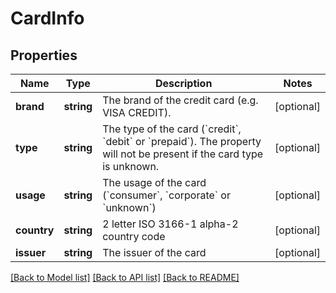 # CardInfo

## Properties
Name | Type | Description | Notes
------------ | ------------- | ------------- | -------------
**brand** | **string** | The brand of the credit card (e.g. VISA CREDIT). | [optional] 
**type** | **string** | The type of the card (&#x60;credit&#x60;, &#x60;debit&#x60; or &#x60;prepaid&#x60;). The property will not be present if the card type is unknown. | [optional] 
**usage** | **string** | The usage of the card (&#x60;consumer&#x60;, &#x60;corporate&#x60; or &#x60;unknown&#x60;) | [optional] 
**country** | **string** | 2 letter ISO 3166-1 alpha-2 country code | [optional] 
**issuer** | **string** | The issuer of the card | [optional] 

[[Back to Model list]](../../README.md#documentation-for-models) [[Back to API list]](../../README.md#documentation-for-api-endpoints) [[Back to README]](../../README.md)

